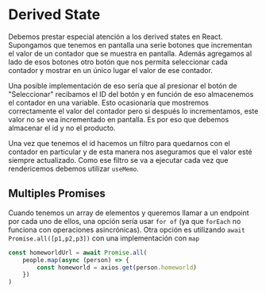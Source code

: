 # Derived State

Debemos prestar especial atención a los derived states en React. Supongamos que tenemos en pantalla una serie botones que incrementan el valor de un contador que se muestra en pantalla. Además agregamos al lado de esos botones otro botón que nos permita seleccionar cada contador y mostrar en un único lugar el valor de ese contador. 

Una posible implementación de eso sería que al presionar el botón de "Seleccionar" recibamos el ID del botón y en función de eso almacenemos el contador en una variable. Esto ocasionaría que mostremos correctamente el valor del contador pero si después lo incrementamos, este valor no se vea incrementado en pantalla. Es por eso que debemos almacenar el id y no el producto.

Una vez que tenemos el id hacemos un filtro para quedarnos con el contador en particular y de esta manera nos aseguramos que el valor esté siempre actualizado. Como ese filtro se va a ejecutar cada vez que rendericemos debemos utilizar `useMemo`.



## Multiples Promises

Cuando tenemos un array de elementos y queremos llamar a un endpoint por cada uno de ellos, una opción sería usar `for of` (ya que `forEach` no funciona con operaciones asincrónicas). Otra opción es utilizando `await Promise.all([p1,p2,p3])` con una implementación con `map`

```jsx
const homeworldUrl = await Promise.all(
	people.map(async (person) => {
		const homeworld = axios.get(person.homeworld)
	})
)
```

